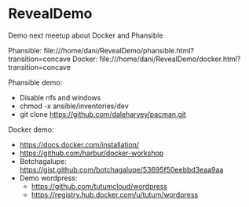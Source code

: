 # RevealDemo

Demo next meetup about Docker and Phansible

Phansible: file:///home/dani/RevealDemo/phansible.html?transition=concave
Docker: file:///home/dani/RevealDemo/docker.html?transition=concave

Phansible demo:
- Disable nfs and windows
- chmod -x ansible/inventories/dev
- git clone https://github.com/daleharvey/pacman.git

Docker demo:
- https://docs.docker.com/installation/
- https://github.com/harbur/docker-workshop
- Botchagalupe: https://gist.github.com/botchagalupe/53695f50eebbd3eaa9aa
- Demo wordpress:
	- https://github.com/tutumcloud/wordpress
	- https://registry.hub.docker.com/u/tutum/wordpress
